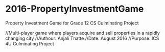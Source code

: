 # 2016-PropertyInvestmentGame
Property Investment Game for Grade 12 CS Culminating Project

//Multi-player game where players acquire and sell properties in a rapidly changing city
//Authour: Anjali Thatte
//Date: August 2016
//Purpose: ICS 4U Culminating Project
